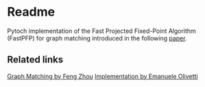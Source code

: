 # Readme

Pytoch implementation of the Fast Projected Fixed-Point Algorithm (FastPFP) for graph matching introduced 
in the following [paper](https://arxiv.org/pdf/1207.1114).


## Related links

[Graph Matching by Feng Zhou](http://www.f-zhou.com/gm.html)
[Implementation by Emanuele Olivetti](https://github.com/emanuele/fastPFP/blob/master/fastPFP.py)


